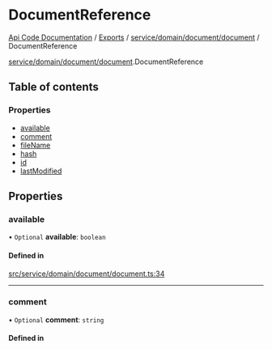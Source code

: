 # DocumentReference
 
[Api Code Documentation](../README.md) / [Exports](../modules.md) / [service/domain/document/document](../modules/service_domain_document_document.md) / DocumentReference

[service/domain/document/document](../modules/service_domain_document_document.md).DocumentReference

## Table of contents

### Properties

- [available](service_domain_document_document.DocumentReference.md#available)
- [comment](service_domain_document_document.DocumentReference.md#comment)
- [fileName](service_domain_document_document.DocumentReference.md#filename)
- [hash](service_domain_document_document.DocumentReference.md#hash)
- [id](service_domain_document_document.DocumentReference.md#id)
- [lastModified](service_domain_document_document.DocumentReference.md#lastmodified)

## Properties

### available

• `Optional` **available**: `boolean`

#### Defined in

[src/service/domain/document/document.ts:34](https://github.com/openkfw/TruBudget/blob/086d599/api/src/service/domain/document/document.ts#L34)

___

### comment

• `Optional` **comment**: `string`

#### Defined in

[src/service/domain/document/document.ts:35](https://github.com/openkfw/TruBudget/blob/086d599/api/src/service/domain/document/document.ts#L35)

___

### fileName

• **fileName**: `string`

#### Defined in

[src/service/domain/document/document.ts:32](https://github.com/openkfw/TruBudget/blob/086d599/api/src/service/domain/document/document.ts#L32)

___

### hash

• **hash**: `string`

#### Defined in

[src/service/domain/document/document.ts:33](https://github.com/openkfw/TruBudget/blob/086d599/api/src/service/domain/document/document.ts#L33)

___

### id

• **id**: `string`

#### Defined in

[src/service/domain/document/document.ts:31](https://github.com/openkfw/TruBudget/blob/086d599/api/src/service/domain/document/document.ts#L31)

___

### lastModified

• `Optional` **lastModified**: `string`

#### Defined in

[src/service/domain/document/document.ts:36](https://github.com/openkfw/TruBudget/blob/086d599/api/src/service/domain/document/document.ts#L36)
